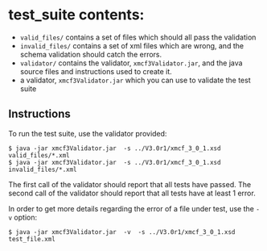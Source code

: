 # test_suite contents:

* `valid_files/` contains a set of files which should all pass the validation
* `invalid_files/` contains a set of xml files which are wrong, and the schema validation should catch the errors.
* `validator/` contains the validator, `xmcf3Validator.jar`, and the java source files and instructions used to create it.
* a validator, `xmcf3Validator.jar` which you can use to validate the test suite

## Instructions

To run the test suite, use the validator provided:

    $ java -jar xmcf3Validator.jar  -s ../V3.0r1/xmcf_3_0_1.xsd  valid_files/*.xml
    $ java -jar xmcf3Validator.jar  -s ../V3.0r1/xmcf_3_0_1.xsd  invalid_files/*.xml

The first call  of the validator should report that all tests have passed.
The second call of the validator should report that all tests have at least 1 error.

In order to get more details regarding the error of a file under test, use the `-v` option:

    $ java -jar xmcf3Validator.jar  -v  -s ../V3.0r1/xmcf_3_0_1.xsd  test_file.xml
